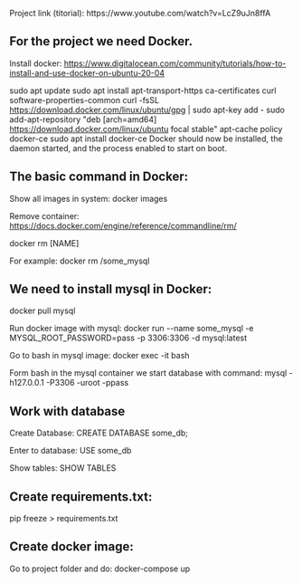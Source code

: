 <p>Project link (titorial): https://www.youtube.com/watch?v=LcZ9uJn8ffA

For the project we need Docker.
---------------------------------
Install docker: https://www.digitalocean.com/community/tutorials/how-to-install-and-use-docker-on-ubuntu-20-04

sudo apt update
sudo apt install apt-transport-https ca-certificates curl software-properties-common
curl -fsSL https://download.docker.com/linux/ubuntu/gpg | sudo apt-key add -
sudo add-apt-repository "deb [arch=amd64] https://download.docker.com/linux/ubuntu focal stable"
apt-cache policy docker-ce
sudo apt install docker-ce
Docker should now be installed, the daemon started, and the process enabled to start on boot.

The basic command in Docker:
---------------------------------
Show all images in system:
docker images

Remove container: https://docs.docker.com/engine/reference/commandline/rm/

docker rm [NAME]

For example:
docker rm /some_mysql

We need to install mysql in Docker:
---------------------------------
docker pull mysql

Run docker image with mysql:
docker run --name some_mysql -e MYSQL_ROOT_PASSWORD=pass -p 3306:3306 -d mysql:latest

Go to bash in mysql image:
docker exec -it <container-name-or-id> bash

Form bash in the mysql container we start database with command:
mysql -h127.0.0.1 -P3306 -uroot -ppass

Work with database
---------------------------------
Create Database:
CREATE DATABASE some_db;

Enter to database:
USE some_db

Show tables:
SHOW TABLES

Create requirements.txt:
---------------------------------
pip freeze > requirements.txt

Create docker image:
---------------------------------
Go to project folder and do:
docker-compose up








